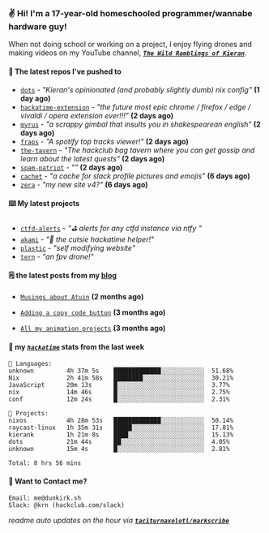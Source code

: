 ### ✌️ Hi! I'm a 17-year-old homeschooled programmer/wannabe hardware guy!

When not doing school or working on a project, I enjoy flying drones and making videos on my YouTube channel, [**_`The Wild Ramblings of Kieran`_**](https://youtube.com/@kieran.rambles).

#### 👷 The latest repos I've pushed to

- [`dots`](https://github.com/taciturnaxolotl/dots) - _"Kieran's opinionated (and probably slightly dumb) nix config"_ **(1 day ago)**
- [`hackatime-extension`](https://github.com/taciturnaxolotl/hackatime-extension) - _"the future most epic chrome / firefox / edge / vivaldi / opera extension ever!!!"_ **(2 days ago)**
- [`myrus`](https://github.com/taciturnaxolotl/myrus) - _"a scrappy gimbal that insults you in shakespearean english"_ **(2 days ago)**
- [`fraps`](https://github.com/taciturnaxolotl/fraps) - _"A spotify top tracks viewer!"_ **(2 days ago)**
- [`the-tavern`](https://github.com/taciturnaxolotl/the-tavern) - _"The hackclub bag tavern where you can get gossip and learn about the latest quests"_ **(2 days ago)**
- [`spam-patriot`](https://github.com/taciturnaxolotl/spam-patriot) - _""_ **(2 days ago)**
- [`cachet`](https://github.com/taciturnaxolotl/cachet) - _"a cache for slack profile pictures and emojis"_ **(6 days ago)**
- [`zera`](https://github.com/taciturnaxolotl/zera) - _"my new site v4?"_ **(6 days ago)**

#### ⌨️ My latest projects

- [`ctfd-alerts`](https://github.com/taciturnaxolotl/ctfd-alerts) - _"⛳ alerts for any ctfd instance via ntfy "_
- [`akami`](https://github.com/taciturnaxolotl/akami) - _"🌷 the cutsie hackatime helper!"_
- [`plastic`](https://github.com/taciturnaxolotl/plastic) - _"self modifying website"_
- [`tern`](https://github.com/taciturnaxolotl/tern) - _"an fpv drone!"_

#### 🗒️ the latest posts from my [blog](https://dunkirk.sh)

- [`Musings about Atuin`](https://dunkirk.sh/blog/atuin/) **(2 months ago)**

- [`Adding a copy code button`](https://dunkirk.sh/blog/adding-a-copy-button/) **(3 months ago)**

- [`All my animation projects`](https://dunkirk.sh/blog/my-animations/) **(3 months ago)**



#### 📡 my [_`hackatime`_](https://waka.hackclub.com) stats from the last week

```text
💾 Languages:
unknown         4h 37m 5s    █████████████░░░░░░░░░░░░  51.68%
Nix             2h 41m 58s   ████████░░░░░░░░░░░░░░░░░  30.21%
JavaScript      20m 13s      █░░░░░░░░░░░░░░░░░░░░░░░░  3.77%
nix             14m 46s      █░░░░░░░░░░░░░░░░░░░░░░░░  2.75%
conf            12m 24s      █░░░░░░░░░░░░░░░░░░░░░░░░  2.31%

💼 Projects:
nixos           4h 28m 53s   █████████████░░░░░░░░░░░░  50.14%
raycast-linux   1h 35m 31s   █████░░░░░░░░░░░░░░░░░░░░  17.81%
kierank         1h 21m 8s    ████░░░░░░░░░░░░░░░░░░░░░  15.13%
dots            21m 44s      ██░░░░░░░░░░░░░░░░░░░░░░░  4.05%
unknown         15m 4s       █░░░░░░░░░░░░░░░░░░░░░░░░  2.81%

Total: 8 hrs 56 mins
```

#### 📮 Want to Contact me?

```text
Email: me@dunkirk.sh
Slack: @krn (hackclub.com/slack)
```

_readme auto updates on the hour via [**`taciturnaxolotl/markscribe`**](https://github.com/taciturnaxolotl/markscribe)_
